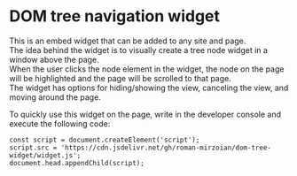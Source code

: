 #  DOM tree navigation widget
This is an embed widget that can be added to any site and page.  
The idea behind the widget is to visually create a tree node widget in a window above the page.  
When the user clicks the node element in the widget, the node on the page will be highlighted and the page will be scrolled to that page.  
The widget has options for hiding/showing the view, canceling the view, and moving around the page.  

To quickly use this widget on the page, write in the developer console and execute the following code:
```
const script = document.createElement('script');
script.src = 'https://cdn.jsdelivr.net/gh/roman-mirzoian/dom-tree-widget/widget.js';
document.head.appendChild(script);
```
